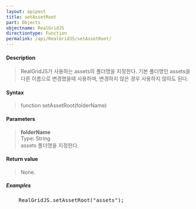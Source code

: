 ```yaml
---
layout: apipost
title: setAssetRoot
part: Objects
objectname: RealGridJS
directiontype: Function
permalink: /api/RealGridJS/setAssetRoot/
---
```



#### Description

> RealGridJS가 사용하는 assets의 폴더명을 지정한다.
> 기본 폴더명인 assets을 다른 이름으로 변경했을때 사용하며, 변경하지 않은 경우 사용하지 않아도 된다.

#### Syntax

> function setAssetRoot(folderName)  

#### Parameters

> **folderName**    
> Type: String   
> assets 폴더명을 지정한다.   

#### Return value

> None.  

##### Examples 

<pre class="prettyprint">
    RealGridJS.setAssetRoot("assets");
</pre>
